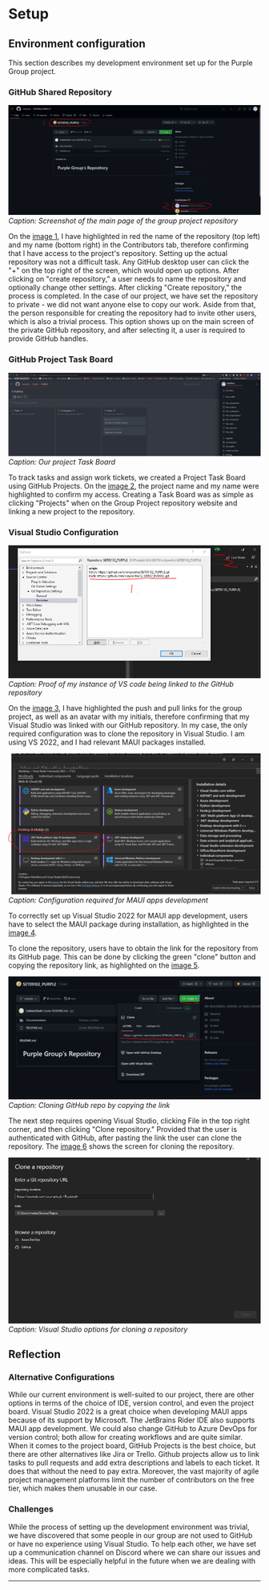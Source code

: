 # Setup

## Environment configuration

This section describes my development environment set up for the Purple Group project.

### GitHub Shared Repository

![image 1](./images/Repository_My_access_Github.PNG)
*Caption: Screenshot of the main page of the group project repository*

On the [image 1][image1], I have highlighted in red the name of the repository (top left) and my name (bottom right) in the Contributors tab, therefore confirming that I have access to the project's repository. Setting up the actual repository was not a difficult task. Any GitHub desktop user can click the "+" on the top right of the screen, which would open up options. After clicking on "create repository," a user needs to name the repository and optionally change other settings. After clicking "Create repository," the process is completed. In the case of our project, we have set the repository to private - we did not want anyone else to copy our work. Aside from that, the person responsible for creating the repository had to invite other users, which is also a trivial process. This option shows up on the main screen of the private GitHub repository, and after selecting it, a user is required to provide GitHub handles.

### GitHub Project Task Board

![image 2](./images/github_project_task_board.PNG)
*Caption: Our project Task Board*

To track tasks and assign work tickets, we created a Project Task Board using GitHub Projects. On the [image 2][image2], the project name and my name were highlighted to confirm my access. Creating a Task Board was as simple as clicking "Projects" when on the Group Project repository website and linking a new project to the repository.

### Visual Studio Configuration

![image 3](./images/vs_cloned.PNG)
*Caption: Proof of my instance of VS code being linked to the GitHub repository*

On the [image 3][image3], I have highlighted the push and pull links for the group project, as well as an avatar with my initials, therefore confirming that my Visual Studio was linked with our GitHub repository. In my case, the only required configuration was to clone the repository in Visual Studio. I am using VS 2022, and I had relevant MAUI packages installed.

![image 4](./images/MAUI.PNG)
*Caption: Configuration required for MAUI apps development*

To correctly set up Visual Studio 2022 for MAUI app development, users have to select the MAUI package during installation, as highlighted in the [image 4][image4].

To clone the repository, users have to obtain the link for the repository from its GitHub page. This can be done by clicking the green "clone" button and copying the repository link, as highlighted on the [image 5][image5].

![image 5](./images/LinkingRepository.PNG)
*Caption: Cloning GitHub repo by copying the link*

The next step requires opening Visual Studio, clicking File in the top right corner, and then clicking "Clone repository." Provided that the user is authenticated with GitHub, after pasting the link the user can clone the repository. The [image 6][image6] shows the screen for cloning the repository.

![image 6](./images/VS_repository.PNG)
*Caption: Visual Studio options for cloning a repository*

## Reflection

### Alternative Configurations

While our current environment is well-suited to our project, there are other options in terms of the choice of IDE, version control, and even the project board. Visual Studio 2022 is a great choice when developing MAUI apps because of its support by Microsoft. The JetBrains Rider IDE also supports MAUI app development. We could also change GitHub to Azure DevOps for version control; both allow for creating workflows and are quite similar. When it comes to the project board, GitHub Projects is the best choice, but there are other alternatives like Jira or Trello. Github projects allow us to link tasks to pull requests and add extra descriptions and labels to each ticket. It does that without the need to pay extra. Moreover, the vast majority of agile project management platforms limit the number of contributors on the free tier, which makes them unusable in our case.

### Challenges

While the process of setting up the development environment was trivial, we have discovered that some people in our group are not used to GitHub or have no experience using Visual Studio. To help each other, we have set up a communication channel on Discord where we can share our issues and ideas. This will be especially helpful in the future when we are dealing with more complicated tasks.

---

[image1]: ./images/Repository_My_access_Github.PNG "Screenshot of the main page of the group project repository"
[image2]: ./images/github_project_task_board.PNG "Our project Task Board"
[image3]: ./images/vs_cloned.PNG "Proof of my instance of VS code being linked to the GitHub repository"
[image4]: ./images/MAUI.PNG "Configuration required for MAUI apps development"
[image5]: ./images/LinkingRepository.PNG "Cloning GitHub repo by copying the link"
[image6]: ./images/VS_repository.PNG "Visual Studio options for cloning a repository"
